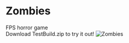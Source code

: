 # Zombies
FPS horror game  
Download TestBuild.zip to try it out!
![Zombies](https://cdn.discordapp.com/attachments/769282603651956749/873161348907941928/zombies.jpg)
